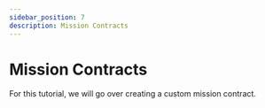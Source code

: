 ```yaml
---
sidebar_position: 7
description: Mission Contracts
---
```


# Mission Contracts

For this tutorial, we will go over creating a custom mission contract.